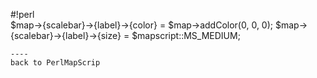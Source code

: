 #!perl                                                       
$map->{scalebar}->{label}->{color} = $map->addColor(0, 0, 0);
$map->{scalebar}->{label}->{size} = $mapscript::MS_MEDIUM;   
```                                                          
----                                                         
back to PerlMapScrip

